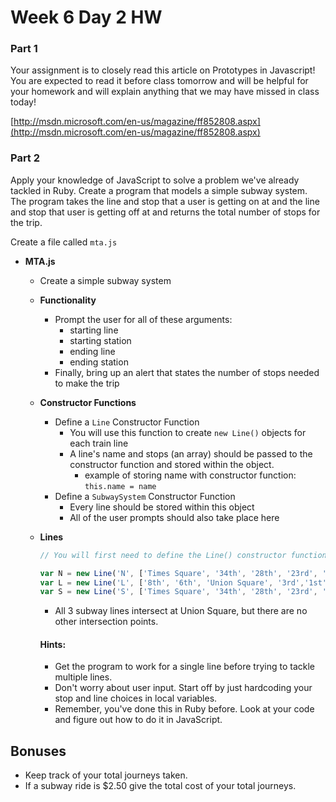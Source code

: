 Week 6 Day 2 HW
============

### Part 1
Your assignment is to closely read this article on Prototypes in Javascript! You are expected to read it before class tomorrow and will be helpful for your homework and will explain anything that we may have missed in class today!

[http://msdn.microsoft.com/en-us/magazine/ff852808.aspx](http://msdn.microsoft.com/en-us/magazine/ff852808.aspx)

### Part 2
Apply your knowledge of JavaScript to solve a problem we've already tackled in Ruby.
Create a program that models a simple subway system. The program takes the line and stop that a user is getting on at and the line and stop that user is getting off at and returns the total number of stops for the trip.

Create a file called `mta.js`

- **MTA.js**
    - Create a simple subway system
    - **Functionality**
      - Prompt the user for all of these arguments:
          - starting line
          - starting station
          - ending line
          - ending station
      - Finally, bring up an alert that states the number of stops needed to make the trip
    - **Constructor Functions**
        - Define a `Line` Constructor Function 
            - You will use this function to create `new Line()` objects for each train line
            - A line's name and stops (an array) should be passed to the constructor function and stored within the object.
                - example of storing name with constructor function: `this.name = name`
        - Define a `SubwaySystem` Constructor Function
            - Every line should be stored within this object
            - All of the user prompts should also take place here
    - **Lines**
        ```js
        // You will first need to define the Line() constructor function to create new Lines

        var N = new Line('N', ['Times Square', '34th', '28th', '23rd', 'Union Square', '8th']);
        var L = new Line('L', ['8th', '6th', 'Union Square', '3rd','1st']);
        var S = new Line('S', ['Times Square', '34th', '28th', '23rd', 'Union Square', '8th']);
        ```
        - All 3 subway lines intersect at Union Square, but there are no other intersection points.

        #### Hints:

        * Get the program to work for a single line before trying to tackle multiple lines.
        * Don't worry about user input. Start off by just hardcoding your stop and line choices in local variables.
        * Remember, you've done this in Ruby before. Look at your code and figure out how to do it in JavaScript.

## Bonuses

- Keep track of your total journeys taken.
- If a subway ride is $2.50 give the total cost of your total journeys.
